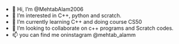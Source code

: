 - 👋 Hi, I’m @MehtabAlam2006
- 👀 I’m interested in C++, python and scratch.
- 🌱 I’m currently learning C++ and doing course CS50
- 💞️ I’m looking to collaborate on c++ programs and Scratch codes.
- 📫 you can find me oninstagram @mehtab_alamm

<!---
MehtabAlam2006/MehtabAlam2006 is a ✨ special ✨ repository because its `README.md` (this file) appears on your GitHub profile.
You can click the Preview link to take a look at your changes.
--->
